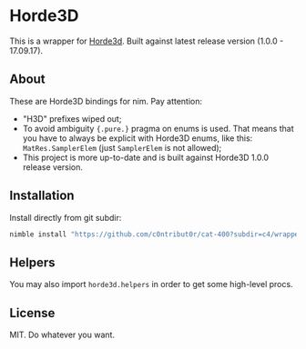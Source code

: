 # Horde3D

This is a wrapper for [Horde3d](http://horde3d.org/). Built against latest release version (1.0.0 - 17.09.17).

## About

These are Horde3D bindings for nim. Pay attention:

- "H3D" prefixes wiped out;
- To avoid ambiguity `{.pure.}` pragma on enums is used. That means that you have to always be explicit with Horde3D enums, like this: `MatRes.SamplerElem` (just `SamplerElem` is not allowed);
- This project is more up-to-date and is built against Horde3D 1.0.0 release version.

## Installation

Install directly from git subdir:

```sh
nimble install "https://github.com/c0ntribut0r/cat-400?subdir=c4/wrappers/horde3d@#head"
```

## Helpers

You may also import `horde3d.helpers` in order to get some high-level procs.

## License

MIT. Do whatever you want.
